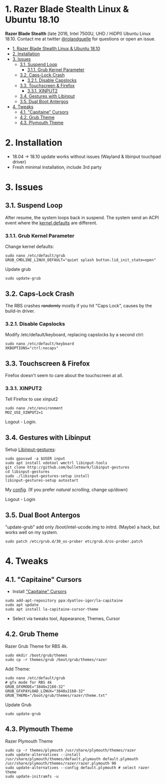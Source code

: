 # 1. Razer Blade Stealth Linux & Ubuntu 18.10

**Razer Blade Stealth** (late 2016, Intel 7500U, UHD / HiDPI) Ubuntu Linux 18.10.
Contact me at twitter [@rolandguelle](https://twitter.com/rolandguelle) for questions or open an issue.

<!-- TOC -->

- [1. Razer Blade Stealth Linux & Ubuntu 18.10](#1-razer-blade-stealth-linux--ubuntu-1810)
- [2. Installation](#2-installation)
- [3. Issues](#3-issues)
  - [3.1. Suspend Loop](#31-suspend-loop)
    - [3.1.1. Grub Kernel Parameter](#311-grub-kernel-parameter)
  - [3.2. Caps-Lock Crash](#32-caps-lock-crash)
    - [3.2.1. Disable Capslocks](#321-disable-capslocks)
  - [3.3. Touchscreen & Firefox](#33-touchscreen--firefox)
    - [3.3.1. XINPUT2](#331-xinput2)
  - [3.4. Gestures with Libinput](#34-gestures-with-libinput)
  - [3.5. Dual Boot Antergos](#35-dual-boot-antergos)
- [4. Tweaks](#4-tweaks)
  - [4.1. "Capitaine" Cursors](#41-capitaine-cursors)
  - [4.2. Grub Theme](#42-grub-theme)
  - [4.3. Plymouth Theme](#43-plymouth-theme)

<!-- /TOC -->

# 2. Installation

- 18.04 -> 18.10 update works without issues (Wayland & libinput touchpad driver)
- Fresh minimal installation, include 3rd party

# 3. Issues

## 3.1. Suspend Loop

After resume, the system loops back in suspend.
The system send an ACPI event where the [kernel defaults](https://patchwork.kernel.org/patch/9512307/) are different.

### 3.1.1. Grub Kernel Parameter

Change kernel defaults:

```shell
sudo nano /etc/default/grub
GRUB_CMDLINE_LINUX_DEFAULT="quiet splash button.lid_init_state=open"
```

Update grub

```shell
sudo update-grub
```

## 3.2. Caps-Lock Crash

The RBS crashes ~~randomly~~ mostly if you hit "Caps Lock", causes by the build-in driver.

### 3.2.1. Disable Capslocks

Modify /etc/default/keyboard, replacing capslocks by a second ctrl:

```shell
sudo nano /etc/default/keyboard
XKBOPTIONS="ctrl:nocaps"
```

## 3.3. Touchscreen & Firefox

Firefox doesn't seem to care about the touchscreen at all.

### 3.3.1. XINPUT2

Tell Firefox to use xinput2

```shell
sudo nano /etc/environment
MOZ_USE_XINPUT2=1
```

Logout - Login.

## 3.4. Gestures with Libinput

Setup [Libinput-gestures](https://github.com/bulletmark/libinput-gestures):

```shell
sudo gpasswd -a $USER input
sudo apt install xdotool wmctrl libinput-tools
git clone http://github.com/bulletmark/libinput-gestures
cd libinput-gestures
sudo ./libinput-gestures-setup install
libinput-gestures-setup autostart
```

My [config](config/libinput-gestures.conf).
(If you prefer _natural scrolling_, change up/down)

Logout - Login

## 3.5. Dual Boot Antergos

"update-grub" add only /boot/intel-ucode.img to initrd.
(Maybe) a hack, but works well on my system.

```shell
sudo patch /etc/grub.d/30_os-prober etc/grub.d/os-prober.patch
```

# 4. Tweaks

## 4.1. "Capitaine" Cursors

- Install ["Capitaine" Cursors](https://github.com/keeferrourke/capitaine-cursors)

```shell
sudo add-apt-repository ppa:dyatlov-igor/la-capitaine
sudo apt update
sudo apt install la-capitaine-cursor-theme
```

- Select via tweaks tool, Appearance, Themes, Cursor

## 4.2. Grub Theme

Razer Grub Theme for RBS 4k.

```shell
sudo mkdir /boot/grub/themes
sudo cp -r themes/grub /boot/grub/themes/razer
```

Add Theme:

```shell
sudo nano /etc/default/grub
# gfx mode for RBS 4k
GRUB_GFXMODE="3840x2160-32"
GRUB_GFXPAYLOAD_LINUX="3840x2160-32"
GRUB_THEME="/boot/grub/themes/razer/theme.txt"
```

Update Grub

```shell
sudo update-grub
```

## 4.3. Plymouth Theme

Razer Plymouth Theme

```shell
sudo cp -r themes/plymouth /usr/share/plymouth/themes/razer
sudo update-alternatives --install /usr/share/plymouth/themes/default.plymouth default.plymouth /usr/share/plymouth/themes/razer/razer.plymouth 90
sudo update-alternatives --config default.plymouth # select razer theme
sudo update-initramfs -u
```
